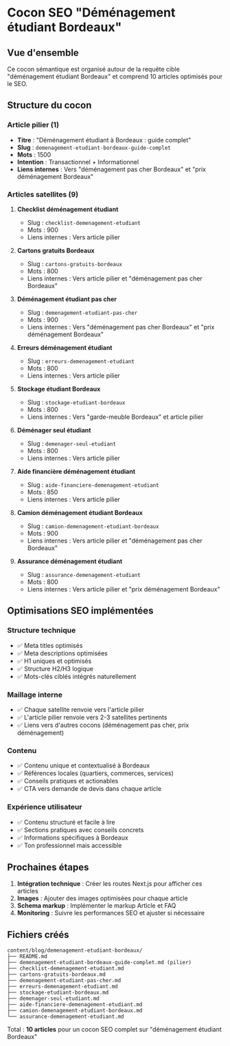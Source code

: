 # Cocon SEO "Déménagement étudiant Bordeaux"

## Vue d'ensemble
Ce cocon sémantique est organisé autour de la requête cible "déménagement étudiant Bordeaux" et comprend 10 articles optimisés pour le SEO.

## Structure du cocon

### Article pilier (1)
- **Titre** : "Déménagement étudiant à Bordeaux : guide complet"
- **Slug** : `demenagement-etudiant-bordeaux-guide-complet`
- **Mots** : 1500
- **Intention** : Transactionnel + Informationnel
- **Liens internes** : Vers "déménagement pas cher Bordeaux" et "prix déménagement Bordeaux"

### Articles satellites (9)

1. **Checklist déménagement étudiant**
   - Slug : `checklist-demenagement-etudiant`
   - Mots : 900
   - Liens internes : Vers article pilier

2. **Cartons gratuits Bordeaux**
   - Slug : `cartons-gratuits-bordeaux`
   - Mots : 800
   - Liens internes : Vers article pilier et "déménagement pas cher Bordeaux"

3. **Déménagement étudiant pas cher**
   - Slug : `demenagement-etudiant-pas-cher`
   - Mots : 900
   - Liens internes : Vers "déménagement pas cher Bordeaux" et "prix déménagement Bordeaux"

4. **Erreurs déménagement étudiant**
   - Slug : `erreurs-demenagement-etudiant`
   - Mots : 800
   - Liens internes : Vers article pilier

5. **Stockage étudiant Bordeaux**
   - Slug : `stockage-etudiant-bordeaux`
   - Mots : 800
   - Liens internes : Vers "garde-meuble Bordeaux" et article pilier

6. **Déménager seul étudiant**
   - Slug : `demenager-seul-etudiant`
   - Mots : 800
   - Liens internes : Vers article pilier

7. **Aide financière déménagement étudiant**
   - Slug : `aide-financiere-demenagement-etudiant`
   - Mots : 850
   - Liens internes : Vers article pilier

8. **Camion déménagement étudiant Bordeaux**
   - Slug : `camion-demenagement-etudiant-bordeaux`
   - Mots : 900
   - Liens internes : Vers article pilier et "déménagement pas cher Bordeaux"

9. **Assurance déménagement étudiant**
   - Slug : `assurance-demenagement-etudiant`
   - Mots : 800
   - Liens internes : Vers article pilier et "prix déménagement Bordeaux"

## Optimisations SEO implémentées

### Structure technique
- ✅ Meta titles optimisés
- ✅ Meta descriptions optimisées
- ✅ H1 uniques et optimisés
- ✅ Structure H2/H3 logique
- ✅ Mots-clés ciblés intégrés naturellement

### Maillage interne
- ✅ Chaque satellite renvoie vers l'article pilier
- ✅ L'article pilier renvoie vers 2-3 satellites pertinents
- ✅ Liens vers d'autres cocons (déménagement pas cher, prix déménagement)

### Contenu
- ✅ Contenu unique et contextualisé à Bordeaux
- ✅ Références locales (quartiers, commerces, services)
- ✅ Conseils pratiques et actionables
- ✅ CTA vers demande de devis dans chaque article

### Expérience utilisateur
- ✅ Contenu structuré et facile à lire
- ✅ Sections pratiques avec conseils concrets
- ✅ Informations spécifiques à Bordeaux
- ✅ Ton professionnel mais accessible

## Prochaines étapes

1. **Intégration technique** : Créer les routes Next.js pour afficher ces articles
2. **Images** : Ajouter des images optimisées pour chaque article
3. **Schema markup** : Implémenter le markup Article et FAQ
4. **Monitoring** : Suivre les performances SEO et ajuster si nécessaire

## Fichiers créés

```
content/blog/demenagement-etudiant-bordeaux/
├── README.md
├── demenagement-etudiant-bordeaux-guide-complet.md (pilier)
├── checklist-demenagement-etudiant.md
├── cartons-gratuits-bordeaux.md
├── demenagement-etudiant-pas-cher.md
├── erreurs-demenagement-etudiant.md
├── stockage-etudiant-bordeaux.md
├── demenager-seul-etudiant.md
├── aide-financiere-demenagement-etudiant.md
├── camion-demenagement-etudiant-bordeaux.md
└── assurance-demenagement-etudiant.md
```

Total : **10 articles** pour un cocon SEO complet sur "déménagement étudiant Bordeaux"
